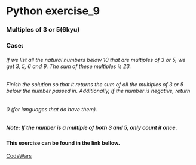 # Python exercise_9
### Multiples of 3 or 5(6kyu)


### Case:
###### If we list all the natural numbers below 10 that are multiples of 3 or 5, we get 3, 5, 6 and 9. The sum of these multiples is 23.
###### Finish the solution so that it returns the sum of all the multiples of 3 or 5 below the number passed in. Additionally, if the number is negative, return
###### 0 (for languages that do have them).
##### Note: If the number is a multiple of both 3 and 5, only count it once.

#### This exercise can be found in the link bellow.
[CodeWars](https://www.codewars.com/kata/514b92a657cdc65150000006)
